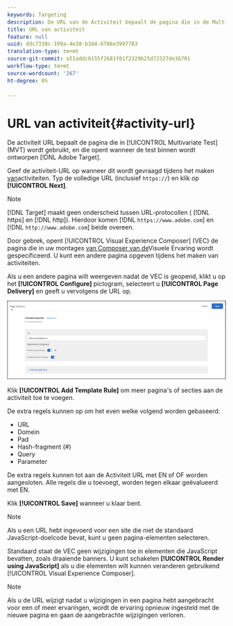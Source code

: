 ```yaml
---
keywords: Targeting
description: De URL van de Activiteit bepaalt de pagina die in de Multivariate Test (MVT) wordt gebruikt, en die opent wanneer de test in Adobe Target wordt ontworpen.
title: URL van activiteit
feature: null
uuid: ddc7330c-199a-4e38-b3d4-6786e3997783
translation-type: tm+mt
source-git-commit: a51addc6155f2681f01f2329b25d72327de36701
workflow-type: tm+mt
source-wordcount: '267'
ht-degree: 0%

---
```



# URL van activiteit{#activity-url}

De activiteit URL bepaalt de pagina die in [!UICONTROL Multivariate Test] (MVT) wordt gebruikt, en die opent wanneer de test binnen wordt ontworpen [!DNL Adobe Target].

Geef de activiteit-URL op wanneer dit wordt gevraagd tijdens het maken [van](/help/c-activities/c-multivariate-testing/t-create-multivariate-test/create-multivariate-test.md)activiteiten. Typ de volledige URL (inclusief `https://`) en klik op **[!UICONTROL Next]**.

>[!NOTE]
>
>[!DNL Target] maakt geen onderscheid tussen URL-protocollen ( [!DNL https] en [!DNL http]). Hierdoor komen [!DNL `https://www.adobe.com`] en [!DNL `http://www.adobe.com`] beide overeen.

Door gebrek, opent [!UICONTROL Visual Experience Composer] (VEC) de pagina die in uw montages [van Composer van de](/help/administrating-target/visual-experience-composer-set-up.md)Visuele Ervaring wordt gespecificeerd. U kunt een andere pagina opgeven tijdens het maken van activiteiten.

Als u een andere pagina wilt weergeven nadat de VEC is geopend, klikt u op het **[!UICONTROL Configure]** pictogram, selecteert u **[!UICONTROL Page Delivery]** en geeft u vervolgens de URL op.

![Dialoogvenster Pagina-aflevering](/help/c-activities/c-multivariate-testing/t-create-multivariate-test/assets/url-config.png)

Klik **[!UICONTROL Add Template Rule]** om meer pagina&#39;s of secties aan de activiteit toe te voegen.

De extra regels kunnen op om het even welke volgend worden gebaseerd:

* URL
* Domein
* Pad
* Hash-fragment (#)
* Query
* Parameter

De extra regels kunnen tot aan de Activiteit URL met EN of OF worden aangesloten. Alle regels die u toevoegt, worden tegen elkaar geëvalueerd met EN.

Klik **[!UICONTROL Save]** wanneer u klaar bent.

>[!NOTE]
>
>Als u een URL hebt ingevoerd voor een site die niet de standaard JavaScript-doelcode bevat, kunt u geen pagina-elementen selecteren.

Standaard staat de VEC geen wijzigingen toe in elementen die JavaScript bevatten, zoals draaiende banners. U kunt schakelen **[!UICONTROL Render using JavaScript]** als u die elementen wilt kunnen veranderen gebruikend [!UICONTROL Visual Experience Composer].

>[!NOTE]
>
>Als u de URL wijzigt nadat u wijzigingen in een pagina hebt aangebracht voor een of meer ervaringen, wordt de ervaring opnieuw ingesteld met de nieuwe pagina en gaan de aangebrachte wijzigingen verloren.